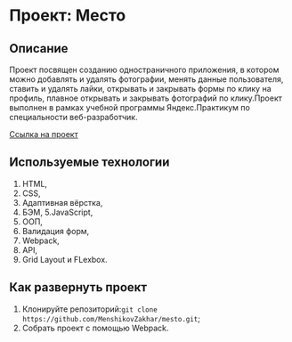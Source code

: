 # Проект: Место

## Описание

Проект посвящен созданию одностраничного приложения, в котором можно добавлять и удалять фотографии, 
менять данные пользователя, ставить и удалять лайки, открывать и закрывать формы по клику на профиль,
плавное открывать и закрывать фотографий по клику.Проект выполнен в рамках учебной программы 
Яндекс.Практикум по специальности веб-разработчик.

[Ссылка на проект](https://menshikovzakhar.github.io/mesto/)

## Используемые технологии
1. HTML,
2. CSS,
3. Адаптивная вёрстка,
4. БЭМ,
5.JavaScript,
6. ООП, 
7. Валидация форм,
8. Webpack,
9. API,
10. Grid Layout и FLexbox.

## Как развернуть проект

1. Клонируйте репозиторий:`git clone https://github.com/MenshikovZakhar/mesto.git`;
2. Собрать проект с помощью  Webpack. 

